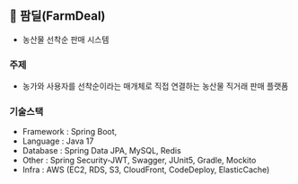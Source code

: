 ## 🌱 팜딜(FarmDeal)

- 농산물 선착순 판매 시스템

### 주제

- 농가와 사용자를 선착순이라는 매개체로 직접 연결하는 농산물 직거래 판매 플랫폼

### 기술스택

- Framework : Spring Boot,
- Language : Java 17
- Database : Spring Data JPA, MySQL, Redis
- Other : Spring Security-JWT, Swagger, JUnit5, Gradle, Mockito
- Infra : AWS (EC2, RDS, S3, CloudFront, CodeDeploy, ElasticCache)

